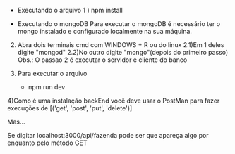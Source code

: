 * Executando o arquivo 
1 ) npm install

* Executando o mongoDB
Para executar o mongoDB é necessário ter o mongo instalado e configurado localmente na sua máquina. 

2) Abra dois terminais cmd com WINDOWS + R ou do linux
    2.1)Em 1 deles digite "mongod"
    2.2)No outro digite "mongo"(depois do primeiro passo)
Obs.: O passao 2 é executar o servidor e cliente do banco

3) Para executar o arquivo
    - npm run dev

4)Como é uma instalação backEnd você deve usar o PostMan para fazer execuções de [('get', 'post', 'put', 'delete')]

Mas...

Se digitar localhost:3000/api/fazenda pode ser que apareça algo por enquanto pelo método GET